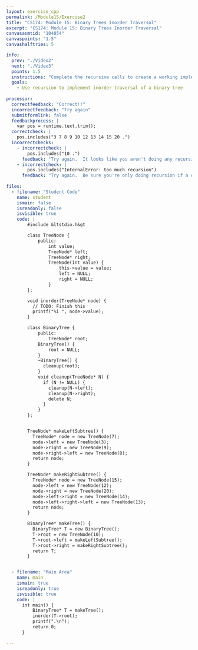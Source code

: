 ```yaml
---
layout: exercise_cpp
permalink: /Module15/Exercise2
title: "CS174: Module 15: Binary Trees Inorder Traversal"
excerpt: "CS174: Module 15: Binary Trees Inorder Traversal"
canvasasmtid: "104854"
canvaspoints: "1.5"
canvashalftries: 5

info:
  prev: "./Video2"
  next: "./Video3"
  points: 1.5
  instructions: "Complete the recursive calls to create a working implementation of inorder traversal."
  goals:
    - Use recursion to implement inorder traversal of a binary tree
    
processor:  
  correctfeedback: "Correct!!" 
  incorrectfeedback: "Try again"
  submitformlink: false
  feedbackprocess: | 
    var pos = runtime.text.trim();
  correctcheck: |
    pos.includes("3 7 8 9 10 12 13 14 15 20 .")
  incorrectchecks:
    - incorrectcheck: |
        pos.includes("10 .")
      feedback: "Try again.  It looks like you aren't doing any recursion yet."
    - incorrectcheck: |
        pos.includes("InternalError: too much recursion")
      feedback: "Try again.  Be sure you're only doing recursion if a child node is not NULL."
 
files:
  - filename: "Student Code"
    name: student
    ismain: false
    isreadonly: false
    isvisible: true
    code: | 
        #include &ltstdio.h&gt

        class TreeNode {
            public:
                int value;
                TreeNode* left;
                TreeNode* right;
                TreeNode(int value) {
                    this->value = value;
                    left = NULL;
                    right = NULL;
                }
        };

        void inorder(TreeNode* node) {
          // TODO: Finish this
          printf("%i ", node->value);
        }

        class BinaryTree {
            public:
                TreeNode* root;
            BinaryTree() {
                root = NULL;
            }
            ~BinaryTree() {
              cleanup(root);
            }
            void cleanup(TreeNode* N) {
              if (N != NULL) {
                cleanup(N->left);
                cleanup(N->right);
                delete N;
              }
            }
        };


        TreeNode* makeLeftSubtree() {
          TreeNode* node = new TreeNode(7);
          node->left = new TreeNode(3);
          node->right = new TreeNode(9);
          node->right->left = new TreeNode(8);
          return node;
        }

        TreeNode* makeRightSubtree() {
          TreeNode* node = new TreeNode(15);
          node->left = new TreeNode(12);
          node->right = new TreeNode(20);
          node->left->right = new TreeNode(14);
          node->left->right->left = new TreeNode(13);
          return node;
        }

        BinaryTree* makeTree() {
          BinaryTree* T = new BinaryTree();
          T->root = new TreeNode(10);
          T->root->left = makeLeftSubtree();
          T->root->right = makeRightSubtree();
          return T;
        }


  - filename: "Main Area"
    name: main
    ismain: true
    isreadonly: true
    isvisible: true
    code: | 
      int main() {
          BinaryTree* T = makeTree();
          inorder(T->root);
          printf(".\n");
          return 0;
      }
        
---
```

